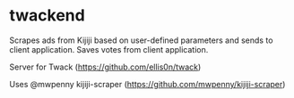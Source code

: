 # twackend

Scrapes ads from Kijiji based on user-defined parameters and sends to client application. Saves votes from client application.

Server for Twack (https://github.com/ellis0n/twack)

Uses @mwpenny kijiji-scraper (https://github.com/mwpenny/kijiji-scraper)

